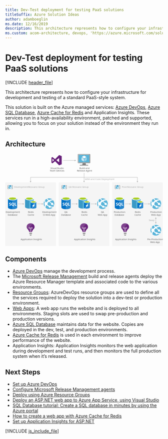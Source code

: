 ```yaml
---
title: Dev-Test deployment for testing PaaS solutions
titleSuffix: Azure Solution Ideas
author: adamboeglin
ms.date: 12/16/2019
description: This architecture represents how to configure your infrastructure for development and testing of a standard PaaS-style system.
ms.custom: acom-architecture, devops, 'https://azure.microsoft.com/solutions/architecture/dev-test-paas/'
---
```

# Dev-Test deployment for testing PaaS solutions

[!INCLUDE [header_file](../header.md)]

This architecture represents how to configure your infrastructure for development and testing of a standard PaaS-style system.

This solution is built on the Azure managed services: [Azure DevOps](https://azure.microsoft.com/services/devops/), [Azure SQL Database](https://azure.microsoft.com/services/sql-database/), [Azure Cache for Redis](https://azure.microsoft.com/services/cache/) and Application Insights. These services run in a high-availability environment, patched and supported, allowing you to focus on your solution instead of the environment they run in.

## Architecture

<svg class="architecture-diagram" aria-labelledby="dev-test-paas" height="482.775" viewbox="0 0 825.046 482.775"  xmlns="http://www.w3.org/2000/svg">
    <path fill="#ededed" opacity=".5" d="M280.048 150.108h265.376v332.667H280.048zM559.67 150.108h265.376v332.667H559.67zM0 150.108h265.376v332.667H0z"/>
    <path d="M153.631 382.729v-.382c0-9.812-8.41-17.967-18.731-18.094-.255-.382-6.116.127-6.116.127-9.3 1.147-16.565 8.92-16.565 17.967 0 .255-1.019 7.391 6.244 13.379 3.313 2.931 6.753 10.831 7.263 13.125l.382.765h13.507l.382-.765c.51-2.294 4.078-10.194 7.263-13 7.263-6.113 6.371-12.867 6.371-13.122z" fill="#68217a"/>
    <path fill="#7a7a7a" d="M126.362 414.203h13.507v4.332h-13.507zM130.567 427.709h4.97l4.205-4.459h-13.38l4.205 4.459z"/>
    <path d="M136.429 408.978h-2.549V392.8h-2.166v16.055h-2.548V392.8H127a4.787 4.787 0 01-4.715-4.715 4.715 4.715 0 019.429 0v2.166h2.166v-2.166a4.715 4.715 0 114.715 4.715h-2.166zM127 385.915a2.148 2.148 0 00-2.166 2.166 2.233 2.233 0 002.166 2.166h2.166v-2.166a2.329 2.329 0 00-2.166-2.166zm11.6 0a2.233 2.233 0 00-2.166 2.166v2.166h2.166a2.233 2.233 0 002.166-2.166 2.148 2.148 0 00-2.171-2.166z" fill="#fff" opacity=".65"/>
    <path d="M134.9 364.253c-.255-.382-6.116.127-6.116.127-9.3 1.147-16.565 8.92-16.565 17.967 0 .255-.892 6.5 4.969 12.233l27.523-27.523a18.714 18.714 0 00-9.811-2.804z" fill="#fff" opacity=".15"/>
    <text fill="#5d5d5d" font-family="SegoeUI, Segoe UI" font-size="12" transform="translate(80.722 451.721)">
        Application Insights
    </text>
    <path d="M648.624 382.729v-.382c0-9.812-8.41-17.967-18.731-18.094-.255-.382-6.116.127-6.116.127-9.3 1.147-16.565 8.92-16.565 17.967 0 .255-1.019 7.391 6.244 13.379 3.313 2.931 6.753 10.831 7.263 13.125l.382.765h13.507l.382-.765c.51-2.294 4.078-10.194 7.263-13 7.262-6.113 6.371-12.867 6.371-13.122z" fill="#68217a"/>
    <path fill="#7a7a7a" d="M621.355 414.203h13.507v4.332h-13.507zM625.56 427.709h4.97l4.204-4.459h-13.379l4.205 4.459z"/>
    <path d="M631.421 408.978h-2.548V392.8h-2.166v16.055h-2.548V392.8h-2.166a4.787 4.787 0 01-4.715-4.715 4.715 4.715 0 019.429 0v2.166h2.166v-2.166a4.715 4.715 0 114.715 4.715h-2.166zm-9.429-23.063a2.148 2.148 0 00-2.166 2.166 2.233 2.233 0 002.166 2.166h2.166v-2.166a2.329 2.329 0 00-2.166-2.166zm11.6 0a2.233 2.233 0 00-2.166 2.166v2.166h2.166a2.233 2.233 0 002.166-2.166 2.148 2.148 0 00-2.17-2.166z" fill="#fff" opacity=".65"/>
    <path d="M629.892 364.253c-.255-.382-6.116.127-6.116.127-9.3 1.147-16.565 8.92-16.565 17.967 0 .255-.892 6.5 4.969 12.233l27.52-27.524a18.714 18.714 0 00-9.808-2.803z" fill="#fff" opacity=".15"/>
    <text fill="#5d5d5d" font-family="SegoeUI, Segoe UI" font-size="12" transform="translate(575.714 451.721)">
        Application Insights
    </text>
    <path d="M433.45 382.729v-.382c0-9.812-8.41-17.967-18.731-18.094-.255-.382-6.116.127-6.116.127-9.3 1.147-16.565 8.92-16.565 17.967 0 .255-1.019 7.391 6.244 13.379 3.313 2.931 6.753 10.831 7.263 13.125l.382.765h13.507l.382-.765c.51-2.294 4.078-10.194 7.263-13 7.263-6.113 6.371-12.867 6.371-13.122z" fill="#68217a"/>
    <path fill="#7a7a7a" d="M406.181 414.203h13.507v4.332h-13.507zM410.386 427.709h4.97l4.205-4.459h-13.38l4.205 4.459z"/>
    <path d="M416.248 408.978H413.7V392.8h-2.166v16.055h-2.548V392.8h-2.166a4.787 4.787 0 01-4.715-4.715 4.715 4.715 0 019.429 0v2.166h2.166v-2.166a4.715 4.715 0 114.715 4.715h-2.166zm-9.429-23.063a2.148 2.148 0 00-2.166 2.166 2.233 2.233 0 002.166 2.166h2.166v-2.166a2.329 2.329 0 00-2.167-2.166zm11.6 0a2.233 2.233 0 00-2.166 2.166v2.166h2.166a2.233 2.233 0 002.166-2.166 2.148 2.148 0 00-2.171-2.166z" fill="#fff" opacity=".65"/>
    <path d="M414.718 364.253c-.255-.382-6.116.127-6.116.127-9.3 1.147-16.565 8.92-16.565 17.967 0 .255-.892 6.5 4.969 12.233l27.523-27.523a18.714 18.714 0 00-9.811-2.804z" fill="#fff" opacity=".15"/>
    <text fill="#5d5d5d" font-family="SegoeUI, Segoe UI" font-size="12" transform="translate(360.54 451.721)">
        Application Insights
    </text>
    <path fill="none" stroke="#b5b5b5" stroke-miterlimit="10" stroke-width="1.643" d="M303.887 35.631h60.76"/>
    <path fill="#b5b5b5" d="M363.448 39.726l7.093-4.095-7.093-4.096v8.191z"/>
    <path fill="none" stroke="#b5b5b5" stroke-miterlimit="10" stroke-width="1.643" d="M132.688 144.712V123.65h559.67v21.062"/>
    <path fill="#b5b5b5" d="M136.783 143.514l-4.095 7.092-4.096-7.092h8.191zM688.263 143.514l4.095 7.092 4.096-7.092h-8.191z"/>
    <text fill="#5d5d5d" font-family="SegoeUI, Segoe UI" font-size="12" opacity=".5" transform="translate(751.798 352.618)">
        <tspan letter-spacing="-.013em">S</tspan><tspan x="6.217" y="0">wap</tspan>
    </text>
    <text fill="#5d5d5d" font-family="SegoeUI, Segoe UI" font-size="12" opacity=".5" transform="translate(417.371 138.128)">
        ARM and Code Deployment
    </text>
    <path fill="none" stroke="#b5b5b5" stroke-miterlimit="10" stroke-width="1.643" d="M412.867 100.775v43.439"/>
    <path fill="#b5b5b5" d="M408.771 143.015l4.096 7.093 4.095-7.093h-8.191z"/>
    <path fill="none" stroke="#b5b5b5" stroke-miterlimit="10" stroke-width="1.643" d="M92.933 262.593h-25.44"/>
    <path fill="#b5b5b5" d="M91.734 258.497l7.093 4.096-7.093 4.095v-8.191z"/>
    <g>
        <path fill="none" stroke="#b5b5b5" stroke-miterlimit="10" stroke-width="1.643" d="M192.66 262.593h-25.439"/>
        <path fill="#b5b5b5" d="M191.462 258.497l7.092 4.096-7.092 4.095v-8.191z"/>
    </g>
    <g>
        <path fill="none" stroke="#b5b5b5" stroke-miterlimit="10" stroke-width="1.643" d="M373.315 262.593h-25.44"/>
        <path fill="#b5b5b5" d="M372.116 258.497l7.093 4.096-7.093 4.095v-8.191z"/>
    </g>
    <g>
        <path fill="none" stroke="#b5b5b5" stroke-miterlimit="10" stroke-width="1.643" d="M473.042 262.593h-25.439"/>
        <path fill="#b5b5b5" d="M471.844 258.497l7.092 4.096-7.092 4.095v-8.191z"/>
    </g>
    <g>
        <path fill="none" stroke="#b5b5b5" stroke-miterlimit="10" stroke-width="1.643" d="M652.696 262.593h-25.439"/>
        <path fill="#b5b5b5" d="M651.498 258.497l7.093 4.096-7.093 4.095v-8.191z"/>
    </g>
    <g>
        <path fill="none" stroke="#b5b5b5" stroke-miterlimit="10" stroke-width="1.643" d="M752.424 262.593h-25.439"/>
        <path fill="#b5b5b5" d="M751.226 258.497l7.092 4.096-7.092 4.095v-8.191z"/>
    </g>
    <g>
        <path fill="none" stroke="#b5b5b5" stroke-miterlimit="10" stroke-width="1.643" d="M788.755 338.779v6.993l.004 8.998v5.554"/>
        <path fill="#b5b5b5" d="M784.659 339.977l4.096-7.092 4.095 7.092h-8.191zM784.663 359.126l4.096 7.092 4.095-7.092h-8.191z"/>
    </g>
    <g>
        <text fill="#5d5d5d" font-family="SegoeUI, Segoe UI" font-size="12" transform="translate(236.464 79.655)">
            Visual <tspan letter-spacing="-.032em" x="34.541" y="0">S</tspan><tspan x="40.529" y="0">tudio</tspan><tspan letter-spacing="-.103em" x="-2.766" y="14.4">T</tspan><tspan x="2.285" y="14.4">eam Se</tspan><tspan letter-spacing=".04em" x="40.939" y="14.4">r</tspan><tspan x="45.592" y="14.4">vices</tspan>
        </text>
        <path d="M268.022 34.076l14.214-11v21.996zm-20.651 8.046V26.03l8.046 8.046zm34.865-34.865l-21.187 21.187-13.677-10.459-5.364 2.682v26.818l5.364 2.682 13.678-10.459 21.187 21.187 13.409-5.364v-42.91z" fill="#68217a"/>
    </g>
    <g>
        <text fill="#5d5d5d" font-family="SegoeUI, Segoe UI" font-size="12" transform="translate(388.172 79.655)">
            Build and<tspan letter-spacing="-.028em" x="-12.601" y="14.4">R</tspan><tspan x="-5.757" y="14.4">elease Agent</tspan>
        </text>
        <path d="M422.363 49.911h-18.016c2.165 7.643-.743 8.739-13.483 8.739v4h43.32v-4c-12.74 0-13.989-1.092-11.821-8.739" fill="#7a7a7a"/>
        <path d="M441.648 1.5H383a3.747 3.747 0 00-3.6 3.773v40.9a3.726 3.726 0 003.6 3.741h58.652a4.094 4.094 0 004-3.741v-40.9a4.109 4.109 0 00-4-3.773" fill="#a0a1a2"/>
        <path d="M441.689 1.5H383a3.746 3.746 0 00-3.6 3.773v40.9a3.727 3.727 0 003.6 3.742h1.4z" fill="#fff" opacity=".2" style="isolation:isolate"/>
        <path fill="#59b4d9" d="M440.479 6.599v38.217h-56.062V6.599h56.062z"/>
        <path fill="#59b4d9" d="M384.417 44.816h.077V6.6l51.255-.077h.002l-51.334.077v38.216z"/>
        <path fill="#a0a1a2" d="M390.864 58.649h43.32v4.003h-43.32z"/>
        <path d="M413.209 4.276a.94.94 0 11-.941-.941.941.941 0 01.941.941" fill="#b8d432"/>
        <path d="M413.246 24.549a.368.368 0 01-.178-.05L401.4 17.764a.359.359 0 01-.175-.306.353.353 0 01.175-.3l11.6-6.69a.355.355 0 01.349 0l11.67 6.737a.354.354 0 010 .61L413.425 24.5a.357.357 0 01-.179.05" fill="#fff"/>
        <path d="M411.57 40.916a.333.333 0 01-.178-.048l-11.632-6.712a.345.345 0 01-.18-.306V20.379a.358.358 0 01.535-.306l11.63 6.71a.37.37 0 01.172.309v13.471a.36.36 0 01-.172.306.371.371 0 01-.176.048" fill="#fff" opacity=".7" style="isolation:isolate"/>
        <path d="M414.863 40.916a.381.381 0 01-.183-.048.359.359 0 01-.171-.306V27.176a.366.366 0 01.171-.306l11.63-6.71a.345.345 0 01.35 0 .349.349 0 01.179.3v13.39a.346.346 0 01-.179.306l-11.626 6.713a.313.313 0 01-.171.048" fill="#fff" opacity=".4" style="isolation:isolate"/>
    </g>
    <g>
        <text fill="#5d5d5d" font-family="SegoeUI, Segoe UI" font-size="12" transform="translate(2.078 309.951)">
            De<tspan letter-spacing="-.006em" x="14.689" y="0">v</tspan><tspan x="20.367" y="0">elopment</tspan><tspan x="11.021" y="14.4">Data</tspan><tspan letter-spacing="-.013em" x="35.713" y="14.4">b</tspan><tspan x="42.609" y="14.4">ase</tspan>
        </text>
        <path d="M14.207 234.925V281.5c0 4.836 10.825 8.757 24.176 8.757v-55.332z" fill="#0072c6"/>
        <path d="M38.051 290.259h.331c13.351 0 24.176-3.919 24.176-8.756v-46.578H38.051z" fill="#0072c6"/>
        <path d="M38.051 290.259h.331c13.351 0 24.176-3.919 24.176-8.756v-46.578H38.051z" fill="#fff" opacity=".15" style="isolation:isolate"/>
        <path d="M62.559 234.925c0 4.836-10.825 8.756-24.176 8.756s-24.176-3.92-24.176-8.756 10.825-8.756 24.176-8.756 24.176 3.92 24.176 8.756" fill="#fff"/>
        <path d="M57.616 234.421c0 3.192-8.611 5.777-19.233 5.777s-19.234-2.585-19.234-5.777 8.612-5.777 19.234-5.777 19.233 2.586 19.233 5.777" fill="#7fba00"/>
        <path d="M53.587 237.951c2.518-.976 4.031-2.2 4.031-3.528 0-3.192-8.611-5.779-19.234-5.779s-19.233 2.586-19.233 5.779c0 1.329 1.513 2.551 4.031 3.528 3.516-1.365 9.011-2.246 15.2-2.246s11.685.881 15.2 2.246" fill="#b8d432"/>
        <path d="M30.7 267.257a3.971 3.971 0 01-1.575 3.363 7.062 7.062 0 01-4.351 1.192 8.276 8.276 0 01-3.948-.851v-3.405a6.092 6.092 0 004.032 1.554 2.743 2.743 0 001.645-.426 1.332 1.332 0 00.58-1.129 1.579 1.579 0 00-.559-1.2 10.262 10.262 0 00-2.271-1.32q-3.49-1.637-3.49-4.468a4.034 4.034 0 011.522-3.293 6.208 6.208 0 014.042-1.24 10.1 10.1 0 013.7.586v3.18a6.035 6.035 0 00-3.511-1.064 2.6 2.6 0 00-1.563.419 1.324 1.324 0 00-.574 1.122 1.6 1.6 0 00.463 1.187 7.487 7.487 0 001.9 1.144 9.407 9.407 0 013.049 2.053 3.825 3.825 0 01.909 2.596zM47.12 263.811a8.7 8.7 0 01-1.224 4.671 6.531 6.531 0 01-3.447 2.777l4.426 4.1h-4.468l-3.16-3.543a7.409 7.409 0 01-3.666-1.074A6.734 6.734 0 0133.06 268a8.408 8.408 0 01-.889-3.879 9.066 9.066 0 01.962-4.229 6.84 6.84 0 012.707-2.857 7.911 7.911 0 014-1 7.361 7.361 0 013.772.969 6.606 6.606 0 012.585 2.755 8.71 8.71 0 01.923 4.052zM43.5 264a5.969 5.969 0 00-1.011-3.666 3.272 3.272 0 00-2.767-1.347 3.474 3.474 0 00-2.862 1.35 6.566 6.566 0 00-.022 7.165 3.386 3.386 0 002.8 1.335 3.431 3.431 0 002.82-1.292A5.483 5.483 0 0043.5 264zM58.728 271.546h-9.086v-15.257h3.436v12.47h5.65v2.787z" fill="#fff"/>
    </g>
    <g>
        <path d="M103.775 235.091v43.768c0 4.607 10.184 8.244 22.672 8.244v-52.012z" fill="#3999c6"/>
        <path d="M126.2 287.1h.364c12.609 0 22.672-3.637 22.672-8.244v-43.765H126.2z" fill="#59b4d9"/>
        <path d="M149.24 235.091c0 4.486-10.184 8.244-22.672 8.244s-22.793-3.758-22.793-8.244 10.184-8.244 22.672-8.244 22.793 3.758 22.793 8.244" fill="#fff"/>
        <path d="M144.633 234.606c0 3.031-8.123 5.456-18.065 5.456s-18.186-2.425-18.186-5.456 8.123-5.456 18.065-5.456 18.186 2.425 18.186 5.456" fill="#7fba00"/>
        <path d="M140.753 237.88c2.425-.97 3.758-2.061 3.758-3.273 0-3.031-8.123-5.456-18.065-5.456s-18.065 2.425-18.065 5.456c0 1.212 1.455 2.425 3.758 3.273 3.273-1.334 8.487-2.061 14.306-2.061a44.194 44.194 0 0114.306 2.061" fill="#b8d432"/>
        <path d="M132.63 252.428v29.219c0 3.031 6.789 5.456 15.155 5.456v-34.675z" fill="#0072c6"/>
        <path d="M147.542 287.1h.242c8.366 0 15.155-2.425 15.155-5.456v-29.216h-15.4z" fill="#0072c6"/>
        <path d="M147.542 287.1h.242c8.366 0 15.155-2.425 15.155-5.456v-29.216h-15.4z" fill="#fff" opacity=".15" style="isolation:isolate"/>
        <path d="M162.94 252.428c0 3.031-6.789 5.456-15.155 5.456s-15.155-2.425-15.155-5.456 6.789-5.456 15.155-5.456 15.155 2.425 15.155 5.456" fill="#fff"/>
        <path d="M159.788 252.065c0 1.94-5.456 3.637-12 3.637s-12-1.576-12-3.637c0-1.94 5.456-3.637 12-3.637s12 1.7 12 3.637" fill="#7fba00"/>
        <path d="M157.242 254.247c1.576-.606 2.546-1.334 2.546-2.182 0-1.94-5.456-3.637-12-3.637-6.668 0-12 1.576-12 3.637 0 .849.97 1.576 2.546 2.182a31.457 31.457 0 0118.913 0" fill="#b8d432"/>
        <path fill="#fff" d="M156.029 270.129l-16.852 13.943 6.547-10.79h-5.698l16.852-13.822-6.547 10.669h5.698z"/>
        <text fill="#5d5d5d" font-family="SegoeUI, Segoe UI" font-size="12" transform="translate(119.266 309.566)">
            <tspan letter-spacing="-.028em">R</tspan><tspan x="6.844" y="0">edis</tspan><tspan x="-1.98" y="14.4">Cache</tspan>
        </text>
    </g>
    <g>
        <text fill="#5d5d5d" font-family="SegoeUI, Segoe UI" font-size="12" transform="translate(193.533 309.88)">
            De<tspan letter-spacing="-.006em" x="14.689" y="0">v</tspan><tspan x="20.367" y="0">elopment</tspan><tspan x="3.902" y="14.4">CI </tspan><tspan letter-spacing="-.024em" x="17.813" y="14.4">W</tspan><tspan x="28.734" y="14.4">eb App</tspan>
        </text>
        <path d="M246.114 283.537a27.97 27.97 0 115.21-39.2 27.862 27.862 0 01-5.21 39.2" fill="#59b4d9"/>
        <path d="M240.974 266.235a6.027 6.027 0 008.439 1.124c.138-.105.244-.233.369-.346 2.7 1.9 4.568 3.152 5.623 3.871a24.133 24.133 0 00.75-2.4 144.942 144.942 0 01-4.8-3.756 5.976 5.976 0 00-8.579-7.328 251.78 251.78 0 01-9.28-8.765c10.256-5.516 17.542-4.708 17.542-4.708a28.1 28.1 0 00-4.038-4.134 29.8 29.8 0 00-18.72 3.49q-3.837-4.017-7.814-8.63a26.034 26.034 0 00-3.706 1.507 60.249 60.249 0 007.558 9.585l.019.019a51.8 51.8 0 00-7.771 6.731c-.325.346-.637.694-.942 1.042a8.444 8.444 0 00-4.607.316 20.44 20.44 0 01-1.929-12.121 29.49 29.49 0 00-3.012 3.656 17.922 17.922 0 001.1 11.3 8.436 8.436 0 00-.006 10.243 8.664 8.664 0 00.626.722 42.378 42.378 0 00-1.634 9.8c.265.36.265.651.528 1a28.4 28.4 0 004.655 4.485 30.837 30.837 0 011.918-12.726 8.4 8.4 0 003.9-.633c.716.63 1.466 1.267 2.266 1.915a46.633 46.633 0 008.152 5.2 5.53 5.53 0 008.9 4.965 5.5 5.5 0 001.24-1.361 49.912 49.912 0 0010.973 1.14c.432 0 2.436-2.726 3.584-4.416a29.512 29.512 0 01-13.764-.94 5.5 5.5 0 00-8.411-3.484 52.431 52.431 0 01-7.563-5.025q-.791-.626-1.521-1.251a8.48 8.48 0 00.356-8.449c.32-.32.634-.641.975-.959a61.421 61.421 0 017.3-5.9c-.092-.085-.175-.175-.264-.261.091.084.176.17.267.254 3.493 3.23 7.2 6.29 10.7 9.025a5.984 5.984 0 00.621 6.203z" fill="#fff"/>
    </g>
    <g>
        <text fill="#5d5d5d" font-family="SegoeUI, Segoe UI" font-size="12" transform="translate(743.87 451.739)">
            P<tspan letter-spacing="-.013em" x="6.721" y="0">r</tspan><tspan x="10.734" y="0">e-P</tspan><tspan letter-spacing="-.013em" x="28.529" y="0">r</tspan><tspan x="32.543" y="0">oduction</tspan><tspan letter-spacing="-.024em" x="15.19" y="14.4">W</tspan><tspan x="26.112" y="14.4">eb App</tspan>
        </text>
        <path d="M805.784 422.4a27.97 27.97 0 115.21-39.2 27.862 27.862 0 01-5.21 39.2" fill="#59b4d9"/>
        <path d="M800.644 405.094a6.027 6.027 0 008.439 1.124c.138-.105.244-.233.369-.346 2.7 1.9 4.568 3.152 5.623 3.871a24.133 24.133 0 00.75-2.4 144.942 144.942 0 01-4.8-3.756 5.976 5.976 0 00-8.579-7.328 251.78 251.78 0 01-9.28-8.765c10.256-5.516 17.542-4.708 17.542-4.708a28.1 28.1 0 00-4.035-4.137 29.8 29.8 0 00-18.72 3.49q-3.837-4.017-7.814-8.63a26.034 26.034 0 00-3.706 1.507 60.249 60.249 0 007.558 9.585l.019.019a51.8 51.8 0 00-7.771 6.731c-.325.346-.637.694-.942 1.042a8.444 8.444 0 00-4.607.316 20.44 20.44 0 01-1.929-12.121 29.49 29.49 0 00-3.012 3.656 17.922 17.922 0 001.1 11.3 8.436 8.436 0 00-.006 10.243 8.664 8.664 0 00.626.722 42.378 42.378 0 00-1.634 9.8c.265.36.265.651.528 1a28.4 28.4 0 004.655 4.485 30.837 30.837 0 011.918-12.726 8.4 8.4 0 003.9-.633c.716.63 1.466 1.267 2.266 1.915a46.633 46.633 0 008.152 5.2 5.53 5.53 0 008.9 4.965 5.5 5.5 0 001.24-1.361 49.912 49.912 0 0010.973 1.14c.432 0 2.436-2.726 3.584-4.416a29.512 29.512 0 01-13.764-.94 5.5 5.5 0 00-8.411-3.484 52.431 52.431 0 01-7.563-5.025q-.791-.626-1.521-1.251a8.48 8.48 0 00.356-8.449c.32-.32.634-.641.975-.959a61.421 61.421 0 017.3-5.9c-.092-.085-.175-.175-.264-.261.091.084.176.17.267.254 3.493 3.23 7.2 6.29 10.7 9.025a5.984 5.984 0 00.618 6.206z" fill="#fff"/>
    </g>
    <g>
        <text fill="#5d5d5d" font-family="SegoeUI, Segoe UI" font-size="12" transform="translate(309.364 309.951)">
            <tspan letter-spacing="-.013em">Q</tspan><tspan x="8.889" y="0">A</tspan><tspan x="-16.216" y="14.4">Data</tspan><tspan letter-spacing="-.013em" x="8.476" y="14.4">b</tspan><tspan x="15.372" y="14.4">ase</tspan>
        </text>
        <path d="M294.255 234.925V281.5c0 4.836 10.825 8.757 24.176 8.757v-55.332z" fill="#0072c6"/>
        <path d="M318.1 290.259h.331c13.351 0 24.176-3.919 24.176-8.756v-46.578H318.1z" fill="#0072c6"/>
        <path d="M318.1 290.259h.331c13.351 0 24.176-3.919 24.176-8.756v-46.578H318.1z" fill="#fff" opacity=".15" style="isolation:isolate"/>
        <path d="M342.607 234.925c0 4.836-10.825 8.756-24.176 8.756s-24.176-3.92-24.176-8.756 10.825-8.756 24.176-8.756 24.176 3.92 24.176 8.756" fill="#fff"/>
        <path d="M337.664 234.421c0 3.192-8.611 5.777-19.233 5.777s-19.234-2.585-19.234-5.777 8.612-5.777 19.234-5.777 19.233 2.586 19.233 5.777" fill="#7fba00"/>
        <path d="M333.635 237.951c2.518-.976 4.031-2.2 4.031-3.528 0-3.192-8.611-5.779-19.234-5.779s-19.233 2.586-19.233 5.779c0 1.329 1.513 2.551 4.031 3.528 3.516-1.365 9.011-2.246 15.2-2.246s11.685.881 15.2 2.246" fill="#b8d432"/>
        <path d="M310.753 267.257a3.971 3.971 0 01-1.575 3.363 7.062 7.062 0 01-4.351 1.192 8.276 8.276 0 01-3.948-.851v-3.405a6.092 6.092 0 004.032 1.554 2.743 2.743 0 001.645-.426 1.332 1.332 0 00.58-1.129 1.579 1.579 0 00-.559-1.2 10.262 10.262 0 00-2.271-1.32q-3.49-1.637-3.49-4.468a4.034 4.034 0 011.522-3.293 6.208 6.208 0 014.042-1.24 10.1 10.1 0 013.7.586v3.18a6.035 6.035 0 00-3.511-1.064 2.6 2.6 0 00-1.563.419 1.324 1.324 0 00-.574 1.122 1.6 1.6 0 00.463 1.187 7.487 7.487 0 001.9 1.144 9.407 9.407 0 013.049 2.053 3.825 3.825 0 01.909 2.596zM327.169 263.811a8.7 8.7 0 01-1.224 4.671 6.531 6.531 0 01-3.447 2.777l4.426 4.1h-4.468l-3.16-3.543a7.409 7.409 0 01-3.666-1.074 6.734 6.734 0 01-2.522-2.74 8.408 8.408 0 01-.889-3.879 9.066 9.066 0 01.962-4.229 6.84 6.84 0 012.707-2.857 7.911 7.911 0 014-1 7.361 7.361 0 013.772.969 6.606 6.606 0 012.585 2.755 8.71 8.71 0 01.924 4.05zm-3.617.192a5.969 5.969 0 00-1.011-3.666 3.272 3.272 0 00-2.767-1.347 3.474 3.474 0 00-2.862 1.35 6.566 6.566 0 00-.022 7.165 3.386 3.386 0 002.8 1.335 3.431 3.431 0 002.82-1.292 5.483 5.483 0 001.042-3.548zM338.776 271.546h-9.086v-15.257h3.437v12.47h5.649v2.787z" fill="#fff"/>
    </g>
    <g>
        <path d="M383.823 235.091v43.768c0 4.607 10.184 8.244 22.672 8.244v-52.012z" fill="#3999c6"/>
        <path d="M406.253 287.1h.364c12.609 0 22.672-3.637 22.672-8.244v-43.765h-23.036z" fill="#59b4d9"/>
        <path d="M429.288 235.091c0 4.486-10.184 8.244-22.672 8.244s-22.793-3.758-22.793-8.244 10.184-8.244 22.672-8.244 22.793 3.758 22.793 8.244" fill="#fff"/>
        <path d="M424.681 234.606c0 3.031-8.123 5.456-18.065 5.456s-18.186-2.425-18.186-5.456 8.123-5.456 18.065-5.456 18.186 2.425 18.186 5.456" fill="#7fba00"/>
        <path d="M420.8 237.88c2.425-.97 3.758-2.061 3.758-3.273 0-3.031-8.123-5.456-18.065-5.456s-18.065 2.425-18.065 5.456c0 1.212 1.455 2.425 3.758 3.273 3.273-1.334 8.487-2.061 14.306-2.061a44.194 44.194 0 0114.308 2.061" fill="#b8d432"/>
        <path d="M412.678 252.428v29.219c0 3.031 6.789 5.456 15.155 5.456v-34.675z" fill="#0072c6"/>
        <path d="M427.591 287.1h.242c8.366 0 15.155-2.425 15.155-5.456v-29.216h-15.4z" fill="#0072c6"/>
        <path d="M427.591 287.1h.242c8.366 0 15.155-2.425 15.155-5.456v-29.216h-15.4z" fill="#fff" opacity=".15" style="isolation:isolate"/>
        <path d="M442.988 252.428c0 3.031-6.789 5.456-15.155 5.456s-15.155-2.425-15.155-5.456 6.789-5.456 15.155-5.456 15.155 2.425 15.155 5.456" fill="#fff"/>
        <path d="M439.836 252.065c0 1.94-5.456 3.637-12 3.637s-12-1.576-12-3.637c0-1.94 5.456-3.637 12-3.637s12 1.7 12 3.637" fill="#7fba00"/>
        <path d="M437.29 254.247c1.576-.606 2.546-1.334 2.546-2.182 0-1.94-5.456-3.637-12-3.637-6.668 0-12 1.576-12 3.637 0 .849.97 1.576 2.546 2.182a31.457 31.457 0 0118.913 0" fill="#b8d432"/>
        <path fill="#fff" d="M436.078 270.129l-16.853 13.943 6.547-10.79h-5.698l16.852-13.822-6.547 10.669h5.699z"/>
        <text fill="#5d5d5d" font-family="SegoeUI, Segoe UI" font-size="12" transform="translate(399.314 309.566)">
            <tspan letter-spacing="-.028em">R</tspan><tspan x="6.844" y="0">edis</tspan><tspan x="-1.98" y="14.4">Cache</tspan>
        </text>
    </g>
    <g>
        <text fill="#5d5d5d" font-family="SegoeUI, Segoe UI" font-size="12" transform="translate(500.818 309.88)">
            <tspan letter-spacing="-.013em">Q</tspan><tspan x="8.889" y="0">A</tspan><tspan letter-spacing="-.024em" x="-16.38" y="14.4">W</tspan><tspan x="-5.458" y="14.4">eb App</tspan>
        </text>
        <path d="M526.162 283.537a27.97 27.97 0 115.21-39.2 27.862 27.862 0 01-5.21 39.2" fill="#59b4d9"/>
        <path d="M521.022 266.235a6.027 6.027 0 008.439 1.124c.138-.105.244-.233.369-.346 2.7 1.9 4.568 3.152 5.623 3.871a24.133 24.133 0 00.75-2.4 144.942 144.942 0 01-4.8-3.756 5.976 5.976 0 00-8.579-7.328 251.78 251.78 0 01-9.28-8.765c10.256-5.516 17.542-4.708 17.542-4.708a28.1 28.1 0 00-4.035-4.137 29.8 29.8 0 00-18.72 3.49q-3.837-4.017-7.814-8.63a26.034 26.034 0 00-3.706 1.507 60.249 60.249 0 007.558 9.585l.019.019a51.8 51.8 0 00-7.771 6.731c-.325.346-.637.694-.942 1.042a8.444 8.444 0 00-4.607.316 20.44 20.44 0 01-1.929-12.121 29.49 29.49 0 00-3.012 3.656 17.922 17.922 0 001.1 11.3 8.436 8.436 0 00-.006 10.243 8.664 8.664 0 00.626.722 42.378 42.378 0 00-1.634 9.8c.265.36.265.651.528 1a28.4 28.4 0 004.655 4.485 30.837 30.837 0 011.918-12.726 8.4 8.4 0 003.9-.633c.716.63 1.466 1.267 2.266 1.915a46.633 46.633 0 008.152 5.2 5.53 5.53 0 008.9 4.965 5.5 5.5 0 001.24-1.361 49.912 49.912 0 0010.973 1.14c.432 0 2.436-2.726 3.584-4.416a29.512 29.512 0 01-13.764-.94 5.5 5.5 0 00-8.411-3.484 52.431 52.431 0 01-7.563-5.025q-.791-.626-1.521-1.251a8.48 8.48 0 00.356-8.449c.32-.32.634-.641.975-.959a61.421 61.421 0 017.3-5.9c-.092-.085-.175-.175-.264-.261.091.084.176.17.267.254 3.493 3.23 7.2 6.29 10.7 9.025a5.984 5.984 0 00.618 6.206z" fill="#fff"/>
    </g>
    <g>
        <text fill="#5d5d5d" font-family="SegoeUI, Segoe UI" font-size="12" transform="translate(568.32 309.951)">
            P<tspan letter-spacing="-.013em" x="6.721" y="0">r</tspan><tspan x="10.734" y="0">oduction</tspan><tspan x="4.45" y="14.4">Data</tspan><tspan letter-spacing="-.013em" x="29.142" y="14.4">b</tspan><tspan x="36.038" y="14.4">ase</tspan>
        </text>
        <path d="M573.877 234.925V281.5c0 4.836 10.825 8.757 24.176 8.757v-55.332z" fill="#0072c6"/>
        <path d="M597.722 290.259h.331c13.351 0 24.176-3.919 24.176-8.756v-46.578h-24.507z" fill="#0072c6"/>
        <path d="M597.722 290.259h.331c13.351 0 24.176-3.919 24.176-8.756v-46.578h-24.507z" fill="#fff" opacity=".15" style="isolation:isolate"/>
        <path d="M622.229 234.925c0 4.836-10.825 8.756-24.176 8.756s-24.176-3.92-24.176-8.756 10.825-8.756 24.176-8.756 24.176 3.92 24.176 8.756" fill="#fff"/>
        <path d="M617.286 234.421c0 3.192-8.611 5.777-19.233 5.777s-19.234-2.585-19.234-5.777 8.612-5.777 19.234-5.777 19.233 2.586 19.233 5.777" fill="#7fba00"/>
        <path d="M613.257 237.951c2.518-.976 4.031-2.2 4.031-3.528 0-3.192-8.611-5.779-19.234-5.779s-19.233 2.586-19.233 5.779c0 1.329 1.513 2.551 4.031 3.528 3.516-1.365 9.011-2.246 15.2-2.246s11.685.881 15.2 2.246" fill="#b8d432"/>
        <path d="M590.375 267.257a3.971 3.971 0 01-1.575 3.363 7.062 7.062 0 01-4.351 1.192 8.276 8.276 0 01-3.948-.851v-3.405a6.092 6.092 0 004.032 1.554 2.743 2.743 0 001.645-.426 1.332 1.332 0 00.58-1.129 1.579 1.579 0 00-.559-1.2 10.262 10.262 0 00-2.271-1.32q-3.49-1.637-3.49-4.468a4.034 4.034 0 011.522-3.293 6.208 6.208 0 014.042-1.24 10.1 10.1 0 013.7.586v3.18a6.035 6.035 0 00-3.511-1.064 2.6 2.6 0 00-1.563.419 1.324 1.324 0 00-.574 1.122 1.6 1.6 0 00.463 1.187 7.487 7.487 0 001.9 1.144 9.407 9.407 0 013.049 2.053 3.825 3.825 0 01.909 2.596zM606.791 263.811a8.7 8.7 0 01-1.224 4.671 6.531 6.531 0 01-3.447 2.777l4.426 4.1h-4.468l-3.16-3.543a7.409 7.409 0 01-3.666-1.074A6.734 6.734 0 01592.73 268a8.408 8.408 0 01-.889-3.879 9.066 9.066 0 01.962-4.229 6.84 6.84 0 012.707-2.857 7.911 7.911 0 014-1 7.361 7.361 0 013.772.969 6.606 6.606 0 012.585 2.755 8.71 8.71 0 01.924 4.052zm-3.617.192a5.969 5.969 0 00-1.011-3.666 3.272 3.272 0 00-2.767-1.347 3.474 3.474 0 00-2.862 1.35 6.566 6.566 0 00-.022 7.165 3.386 3.386 0 002.8 1.335 3.431 3.431 0 002.82-1.292 5.483 5.483 0 001.042-3.548zM618.398 271.546h-9.086v-15.257h3.437v12.47h5.649v2.787z" fill="#fff"/>
    </g>
    <g>
        <path d="M663.445 235.091v43.768c0 4.607 10.184 8.244 22.672 8.244v-52.012z" fill="#3999c6"/>
        <path d="M685.874 287.1h.364c12.609 0 22.672-3.637 22.672-8.244v-43.765h-23.036z" fill="#59b4d9"/>
        <path d="M708.91 235.091c0 4.486-10.184 8.244-22.672 8.244s-22.793-3.758-22.793-8.244 10.184-8.244 22.672-8.244 22.793 3.758 22.793 8.244" fill="#fff"/>
        <path d="M704.3 234.606c0 3.031-8.123 5.456-18.065 5.456s-18.186-2.425-18.186-5.456 8.123-5.456 18.065-5.456 18.186 2.425 18.186 5.456" fill="#7fba00"/>
        <path d="M700.423 237.88c2.425-.97 3.758-2.061 3.758-3.273 0-3.031-8.123-5.456-18.065-5.456s-18.065 2.425-18.065 5.456c0 1.212 1.455 2.425 3.758 3.273 3.273-1.334 8.487-2.061 14.306-2.061a44.194 44.194 0 0114.306 2.061" fill="#b8d432"/>
        <path d="M692.3 252.428v29.219c0 3.031 6.789 5.456 15.155 5.456v-34.675z" fill="#0072c6"/>
        <path d="M707.213 287.1h.242c8.366 0 15.155-2.425 15.155-5.456v-29.216h-15.4z" fill="#0072c6"/>
        <path d="M707.213 287.1h.242c8.366 0 15.155-2.425 15.155-5.456v-29.216h-15.4z" fill="#fff" opacity=".15" style="isolation:isolate"/>
        <path d="M722.61 252.428c0 3.031-6.789 5.456-15.155 5.456s-15.155-2.425-15.155-5.456 6.789-5.456 15.155-5.456 15.155 2.425 15.155 5.456" fill="#fff"/>
        <path d="M719.458 252.065c0 1.94-5.456 3.637-12 3.637s-12-1.576-12-3.637c0-1.94 5.456-3.637 12-3.637s12 1.7 12 3.637" fill="#7fba00"/>
        <path d="M716.912 254.247c1.576-.606 2.546-1.334 2.546-2.182 0-1.94-5.456-3.637-12-3.637-6.668 0-12 1.576-12 3.637 0 .849.97 1.576 2.546 2.182a31.457 31.457 0 0118.913 0" fill="#b8d432"/>
        <path fill="#fff" d="M715.699 270.129l-16.852 13.943 6.547-10.79h-5.698l16.852-13.822-6.547 10.669h5.698z"/>
        <text fill="#5d5d5d" font-family="SegoeUI, Segoe UI" font-size="12" transform="translate(678.936 309.566)">
            <tspan letter-spacing="-.028em">R</tspan><tspan x="6.844" y="0">edis</tspan><tspan x="-1.98" y="14.4">Cache</tspan>
        </text>
    </g>
    <g>
        <text fill="#5d5d5d" font-family="SegoeUI, Segoe UI" font-size="12" transform="translate(759.774 309.88)">
            P<tspan letter-spacing="-.013em" x="6.721" y="0">r</tspan><tspan x="10.734" y="0">oduction</tspan><tspan letter-spacing="-.024em" x="4.286" y="14.4">W</tspan><tspan x="15.208" y="14.4">eb App</tspan>
        </text>
        <path d="M805.784 283.537a27.97 27.97 0 115.21-39.2 27.862 27.862 0 01-5.21 39.2" fill="#59b4d9"/>
        <path d="M800.644 266.235a6.027 6.027 0 008.439 1.124c.138-.105.244-.233.369-.346 2.7 1.9 4.568 3.152 5.623 3.871a24.133 24.133 0 00.75-2.4 144.942 144.942 0 01-4.8-3.756 5.976 5.976 0 00-8.579-7.328 251.78 251.78 0 01-9.28-8.765c10.256-5.516 17.542-4.708 17.542-4.708a28.1 28.1 0 00-4.035-4.137 29.8 29.8 0 00-18.72 3.49q-3.837-4.017-7.814-8.63a26.034 26.034 0 00-3.706 1.507 60.249 60.249 0 007.558 9.585l.019.019a51.8 51.8 0 00-7.771 6.731c-.325.346-.637.694-.942 1.042a8.444 8.444 0 00-4.607.316 20.44 20.44 0 01-1.929-12.121 29.49 29.49 0 00-3.012 3.656 17.922 17.922 0 001.1 11.3 8.436 8.436 0 00-.006 10.243 8.664 8.664 0 00.626.722 42.378 42.378 0 00-1.634 9.8c.265.36.265.651.528 1a28.4 28.4 0 004.655 4.485 30.837 30.837 0 011.918-12.726 8.4 8.4 0 003.9-.633c.716.63 1.466 1.267 2.266 1.915a46.633 46.633 0 008.152 5.2 5.53 5.53 0 008.9 4.965 5.5 5.5 0 001.24-1.361 49.912 49.912 0 0010.973 1.14c.432 0 2.436-2.726 3.584-4.416a29.512 29.512 0 01-13.764-.94 5.5 5.5 0 00-8.411-3.484 52.431 52.431 0 01-7.563-5.025q-.791-.626-1.521-1.251a8.48 8.48 0 00.356-8.449c.32-.32.634-.641.975-.959a61.421 61.421 0 017.3-5.9c-.092-.085-.175-.175-.264-.261.091.084.176.17.267.254 3.493 3.23 7.2 6.29 10.7 9.025a5.984 5.984 0 00.618 6.206z" fill="#fff"/>
    </g>
    <g>
        <text fill="#5d5d5d" font-family="SegoeUI, Segoe UI" font-size="12" opacity=".5" transform="translate(46.642 179.128)">
            De<tspan letter-spacing="-.006em" x="14.689" y="0">v</tspan><tspan x="20.367" y="0">elopment </tspan><tspan letter-spacing="-.028em" x="74.391" y="0">R</tspan><tspan x="81.234" y="0">esou</tspan><tspan letter-spacing="-.013em" x="106.424" y="0">r</tspan><tspan x="110.438" y="0">ce G</tspan><tspan letter-spacing="-.013em" x="133.775" y="0">r</tspan><tspan x="137.789" y="0">oup</tspan>
        </text>
        <path d="M25.761 173.849a.233.233 0 01-.12-.035l-8-4.614a.242.242 0 01-.121-.211.238.238 0 01.121-.208l7.949-4.581a.246.246 0 01.24 0l8 4.617a.242.242 0 010 .418l-7.946 4.583a.238.238 0 01-.121.034" fill="#3999c6"/>
        <path d="M24.612 185.066a.241.241 0 01-.123-.032l-7.97-4.6a.237.237 0 01-.123-.21v-9.231a.245.245 0 01.123-.211.252.252 0 01.243 0l7.969 4.6a.245.245 0 01.118.21v9.233a.238.238 0 01-.238.242M26.867 185.066a.257.257 0 01-.123-.032.241.241 0 01-.12-.21v-9.173a.246.246 0 01.12-.21l7.968-4.6a.249.249 0 01.243 0 .246.246 0 01.12.209v9.173a.243.243 0 01-.12.21l-7.971 4.6a.218.218 0 01-.118.032" fill="#59b4d9"/>
        <path d="M26.867 185.066a.257.257 0 01-.123-.032.241.241 0 01-.12-.21v-9.173a.246.246 0 01.12-.21l7.968-4.6a.249.249 0 01.243 0 .246.246 0 01.12.209v9.173a.243.243 0 01-.12.21l-7.971 4.6a.218.218 0 01-.118.032" fill="#fff" opacity=".5" style="isolation:isolate"/>
        <path d="M17.343 186.091a.788.788 0 01-.395-.106l-3.72-2.148a2.288 2.288 0 01-1.08-1.871V168.29a2.286 2.286 0 011.08-1.87l3.72-2.148a.791.791 0 01.791 1.369l-3.72 2.148a.761.761 0 00-.289.5v13.677a.759.759 0 00.289.5l3.72 2.148a.791.791 0 01-.4 1.476zM34.129 164.165a.788.788 0 01.395.106l3.72 2.148a2.288 2.288 0 011.08 1.871v13.677a2.286 2.286 0 01-1.08 1.87l-3.72 2.148a.791.791 0 11-.791-1.369l3.72-2.148a.761.761 0 00.289-.5V168.29a.759.759 0 00-.289-.5l-3.72-2.148a.791.791 0 01.4-1.476z" fill="#7a7a7a"/>
    </g>
    <g>
        <text fill="#5d5d5d" font-family="SegoeUI, Segoe UI" font-size="12" opacity=".5" transform="translate(331.431 179.128)">
            <tspan letter-spacing="-.013em">Q</tspan><tspan x="8.889" y="0">A </tspan><tspan letter-spacing="-.028em" x="19.916" y="0">R</tspan><tspan x="26.76" y="0">esou</tspan><tspan letter-spacing="-.013em" x="51.949" y="0">r</tspan><tspan x="55.963" y="0">ce G</tspan><tspan letter-spacing="-.013em" x="79.301" y="0">r</tspan><tspan x="83.314" y="0">oup</tspan>
        </text>
        <path d="M308.778 173.849a.233.233 0 01-.12-.035l-8-4.614a.242.242 0 01-.121-.211.238.238 0 01.121-.208l7.944-4.584a.246.246 0 01.24 0l8 4.617a.242.242 0 010 .418l-7.946 4.583a.238.238 0 01-.121.034" fill="#3999c6"/>
        <path d="M307.629 185.066a.241.241 0 01-.123-.032l-7.97-4.6a.237.237 0 01-.123-.21v-9.231a.245.245 0 01.123-.211.252.252 0 01.243 0l7.969 4.6a.245.245 0 01.118.21v9.233a.238.238 0 01-.238.242M309.884 185.066a.257.257 0 01-.123-.032.241.241 0 01-.12-.21v-9.173a.246.246 0 01.12-.21l7.968-4.6a.249.249 0 01.243 0 .246.246 0 01.12.209v9.173a.243.243 0 01-.12.21l-7.971 4.6a.218.218 0 01-.118.032" fill="#59b4d9"/>
        <path d="M309.884 185.066a.257.257 0 01-.123-.032.241.241 0 01-.12-.21v-9.173a.246.246 0 01.12-.21l7.968-4.6a.249.249 0 01.243 0 .246.246 0 01.12.209v9.173a.243.243 0 01-.12.21l-7.971 4.6a.218.218 0 01-.118.032" fill="#fff" opacity=".5" style="isolation:isolate"/>
        <path d="M300.36 186.091a.788.788 0 01-.395-.106l-3.72-2.148a2.288 2.288 0 01-1.08-1.871V168.29a2.286 2.286 0 011.08-1.87l3.72-2.148a.791.791 0 01.791 1.369l-3.72 2.148a.761.761 0 00-.289.5v13.677a.759.759 0 00.289.5l3.72 2.148a.791.791 0 01-.4 1.476zM317.145 164.165a.788.788 0 01.395.106l3.72 2.148a2.288 2.288 0 011.08 1.871v13.677a2.286 2.286 0 01-1.08 1.87l-3.72 2.148a.791.791 0 11-.791-1.369l3.72-2.148a.761.761 0 00.289-.5V168.29a.759.759 0 00-.289-.5l-3.72-2.148a.791.791 0 01.4-1.476z" fill="#7a7a7a"/>
    </g>
    <g>
        <text fill="#5d5d5d" font-family="SegoeUI, Segoe UI" font-size="12" opacity=".5" transform="translate(610.437 179.128)">
            P<tspan letter-spacing="-.013em" x="6.721" y="0">r</tspan><tspan x="10.734" y="0">od </tspan><tspan letter-spacing="-.028em" x="28.119" y="0">R</tspan><tspan x="34.963" y="0">esou</tspan><tspan letter-spacing="-.013em" x="60.152" y="0">r</tspan><tspan x="64.166" y="0">ce G</tspan><tspan letter-spacing="-.013em" x="87.504" y="0">r</tspan><tspan x="91.518" y="0">oup</tspan>
        </text>
        <path d="M587.991 173.849a.233.233 0 01-.12-.035l-8-4.614a.242.242 0 01-.121-.211.238.238 0 01.121-.208l7.944-4.584a.246.246 0 01.24 0l8 4.617a.242.242 0 010 .418l-7.946 4.583a.238.238 0 01-.121.034" fill="#3999c6"/>
        <path d="M586.841 185.066a.241.241 0 01-.123-.032l-7.97-4.6a.237.237 0 01-.123-.21v-9.231a.245.245 0 01.123-.211.252.252 0 01.243 0l7.969 4.6a.245.245 0 01.118.21v9.233a.238.238 0 01-.238.242M589.1 185.066a.257.257 0 01-.123-.032.241.241 0 01-.12-.21v-9.173a.246.246 0 01.12-.21l7.968-4.6a.249.249 0 01.243 0 .246.246 0 01.12.209v9.173a.243.243 0 01-.12.21l-7.971 4.6a.218.218 0 01-.118.032" fill="#59b4d9"/>
        <path d="M589.1 185.066a.257.257 0 01-.123-.032.241.241 0 01-.12-.21v-9.173a.246.246 0 01.12-.21l7.968-4.6a.249.249 0 01.243 0 .246.246 0 01.12.209v9.173a.243.243 0 01-.12.21l-7.971 4.6a.218.218 0 01-.118.032" fill="#fff" opacity=".5" style="isolation:isolate"/>
        <path d="M579.572 186.091a.788.788 0 01-.395-.106l-3.72-2.148a2.288 2.288 0 01-1.08-1.871V168.29a2.286 2.286 0 011.08-1.87l3.72-2.148a.791.791 0 01.791 1.369l-3.72 2.148a.761.761 0 00-.289.5v13.677a.759.759 0 00.289.5l3.72 2.148a.791.791 0 01-.4 1.476zM596.358 164.165a.788.788 0 01.395.106l3.72 2.148a2.288 2.288 0 011.08 1.871v13.677a2.286 2.286 0 01-1.08 1.87l-3.72 2.148a.791.791 0 01-.791-1.369l3.72-2.148a.761.761 0 00.289-.5V168.29a.759.759 0 00-.289-.5l-3.72-2.148a.791.791 0 01.4-1.476z" fill="#7a7a7a"/>
    </g>
</svg>

## Components
* [Azure DevOps](https://azure.microsoft.com/services/devops/) manage the development process.
* The [Microsoft Release Management](https://www.visualstudio.com/docs/release/getting-started/configure-agents) build and release agents deploy the Azure Resource Manager template and associated code to the various environments.
* [Resource Groups](https://www.visualstudio.com/docs/release/getting-started/configure-agents): AzureDevOps resource groups are used to define all the services required to deploy the solution into a dev-test or production environment.
* [Web Apps](https://azure.microsoft.com/services/app-service/web/): A web app runs the website and is deployed to all environments. Staging slots are used to swap pre-production and production versions.
* [Azure SQL Database](https://azure.microsoft.com/services/sql-database/) maintains data for the website. Copies are deployed in the dev, test, and production environments.
* [Azure Cache for Redis](https://azure.microsoft.com/services/cache/) is used in each environment to improve performance of the website.
* Application Insights: Application Insights monitors the web application during development and test runs, and then monitors the full production system when it’s released.

## Next Steps
* [Set up Azure DevOps](https://www.visualstudio.com/docs/setup-admin/get-started)
* [Configure Microsoft Release Management agents](https://www.visualstudio.com/docs/release/getting-started/configure-agents)
* [Deploy using Azure Resource Groups](https://github.com/microsoft/azure-pipelines-tasks/tree/master/Tasks/AzureResourceGroupDeploymentV2)
* [Deploy an ASP.NET web app to Azure App Service, using Visual Studio](/azure/app-service/app-service-web-get-started-dotnet-framework)
* [SQL Database tutorial: Create a SQL database in minutes by using the Azure portal](/azure/sql-database/sql-database-single-database-get-started?tabs=azure-portal)
* [How to create a web app with Azure Cache for Redis](/azure/azure-cache-for-redis/cache-web-app-howto)
* [Set up Application Insights for ASP.NET](/azure/azure-monitor/app/asp-net)

[!INCLUDE [js_include_file](../../_js/index.md)]
